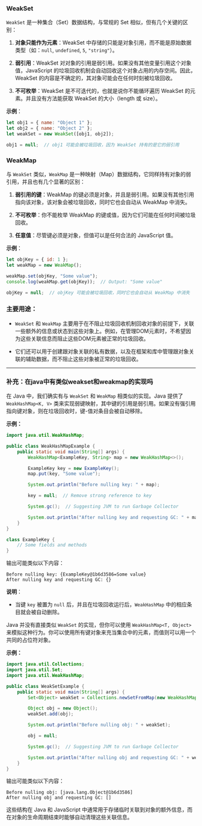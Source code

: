 ### WeakSet

`WeakSet` 是一种集合（Set）数据结构，与常规的 Set 相似，但有几个关键的区别：

1. **对象只能作为元素**：WeakSet 中存储的只能是对象引用，而不能是原始数据类型（如：`null`, `undefined`, `5`, `"string"`）。

2. **弱引用**：WeakSet 对对象的引用是弱引用。如果没有其他变量引用这个对象值，JavaScript 的垃圾回收机制会自动回收这个对象占用的内存空间。因此，WeakSet 的内容是不确定的，其对象可能会在任何时刻被垃圾回收。

3. **不可枚举**：WeakSet 是不可迭代的，也就是说你不能循环遍历 WeakSet 的元素。并且没有方法能获取 WeakSet 的大小（length 或 size）。

**示例**：
```javascript
let obj1 = { name: "Object 1" };
let obj2 = { name: "Object 2" };
let weakSet = new WeakSet([obj1, obj2]);

obj1 = null;  // obj1 可能会被垃圾回收，因为 WeakSet 持有的是它的弱引用
```

### WeakMap

与 `WeakSet` 类似，`WeakMap` 是一种映射（Map）数据结构，它同样持有对象的弱引用，并且也有几个显著的区别：

1. **弱引用的键**：WeakMap 的键必须是对象，并且是弱引用。如果没有其他引用指向该对象，该对象会被垃圾回收，同时它也会自动从 WeakMap 中消失。

2. **不可枚举**：你不能枚举 WeakMap 的键或值，因为它们可能在任何时间被垃圾回收。

3. **任意值**：尽管键必须是对象，但值可以是任何合法的 JavaScript 值。

**示例**：
```javascript
let objKey = { id: 1 };
let weakMap = new WeakMap();

weakMap.set(objKey, "Some value");
console.log(weakMap.get(objKey));  // Output: "Some value"

objKey = null;  // objKey 可能会被垃圾回收，同时它也会自动从 WeakMap 中消失
```

### 主要用途：

- `WeakSet` 和 `WeakMap` 主要用于在不阻止垃圾回收机制回收对象的前提下，关联一些额外的信息或状态到这些对象上。例如，在管理DOM元素时，不希望因为这些关联信息而阻止这些DOM元素被正常的垃圾回收。
  
- 它们还可以用于创建跟对象关联的私有数据，以及在框架和库中管理跟对象关联的辅助数据，而不阻止这些对象被正常的垃圾回收。

***

### 补充：在java中有类似weakset和weakmap的实现吗

在 Java 中，我们确实有与 `WeakSet` 和 `WeakMap` 相类似的实现。Java 提供了 `WeakHashMap<K, V>` 类来实现弱键映射，其中键的引用是弱引用。如果没有强引用指向键对象，则在垃圾回收时，键-值对条目会被自动移除。

**示例：**
```java
import java.util.WeakHashMap;

public class WeakHashMapExample {
    public static void main(String[] args) {
        WeakHashMap<ExampleKey, String> map = new WeakHashMap<>();

        ExampleKey key = new ExampleKey();
        map.put(key, "Some value");

        System.out.println("Before nulling key: " + map);

        key = null;  // Remove strong reference to key

        System.gc();  // Suggesting JVM to run Garbage Collector

        System.out.println("After nulling key and requesting GC: " + map);
    }
}

class ExampleKey {
    // Some fields and methods
}
```
输出可能类似以下内容：
```
Before nulling key: {ExampleKey@1b6d3586=Some value}
After nulling key and requesting GC: {}
```

**说明**：
- 当键 `key` 被置为 `null` 后，并且在垃圾回收运行后，`WeakHashMap` 中的相应条目就会被自动删除。

Java 并没有直接类似 `WeakSet` 的实现，但你可以使用 `WeakHashMap<T, Object>` 来模拟这种行为。你可以使用所有键对象来充当集合中的元素，而值则可以用一个共同的占位符对象。

**示例：**
```java
import java.util.Collections;
import java.util.Set;
import java.util.WeakHashMap;

public class WeakSetExample {
    public static void main(String[] args) {
        Set<Object> weakSet = Collections.newSetFromMap(new WeakHashMap<>());

        Object obj = new Object();
        weakSet.add(obj);

        System.out.println("Before nulling obj: " + weakSet);

        obj = null;

        System.gc();  // Suggesting JVM to run Garbage Collector

        System.out.println("After nulling obj and requesting GC: " + weakSet);
    }
}
```
输出可能类似以下内容：
```
Before nulling obj: [java.lang.Object@1b6d3586]
After nulling obj and requesting GC: []
```

这些结构在 Java 和 JavaScript 中通常用于存储临时关联到对象的额外信息，而在对象的生命周期结束时能够自动清理这些关联信息。